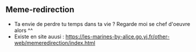 ## Meme-redirection

- Ta envie de perdre tu temps dans ta vie ? Regarde moi se chef d'oeuvre alors ^^
- Existe en site auusi : https://les-marines-by-alice.go.yj.fr/other-web/memeredirection/index.html
